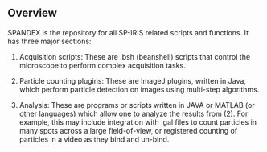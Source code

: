 ## Overview

SPANDEX is the repository for all SP-IRIS related scripts and functions. It has three major sections:

1. Acquisition scripts: These are .bsh (beanshell) scripts that control the microscope to perform complex acquisition tasks.

2. Particle counting plugins: These are ImageJ plugins, written in Java, which perform particle detection on images using multi-step algorithms.

3. Analysis: These are programs or scripts written in JAVA or MATLAB (or other languages) which allow one to analyze the results from (2). For example, this may include integration with .gal files to count particles in many spots across a large field-of-view, or registered counting of particles in a video as they bind and un-bind.




